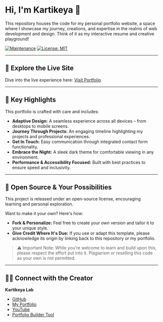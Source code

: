 # Hi, I'm Kartikeya 🌺 

This repository houses the code for my personal portfolio website, a space where I showcase my journey, creations, and expertise in the realms of web development and design. Think of it as my interactive resume and creative playground!

[![Maintenance](https://img.shields.io/badge/Maintained%3F-yes-green.svg)](https://github.com/KartikeyaLab/portfolio-builder/graphs/commit-activity)
[![License: MIT](https://img.shields.io/badge/License-MIT-yellow.svg)](https://opensource.org/licenses/MIT)

---

## 🚀 Explore the Live Site

Dive into the live experience here: [Visit Portfolio](http://kartikeyalab.github.io/kartikeya)

---

## 🌟 Key Highlights

This portfolio is crafted with care and includes:

* **Adaptive Design:** A seamless experience across all devices – from desktops to mobile screens.
* **Journey Through Projects:** An engaging timeline highlighting my projects and professional experiences.
* **Get In Touch:** Easy communication through integrated contact form functionality.
* **Embrace the Night:** A sleek dark theme for comfortable viewing in any environment.
* **Performance & Accessibility Focused:** Built with best practices to ensure speed and inclusivity.

---

## 📜 Open Source & Your Possibilities

This project is released under an open-source license, encouraging learning and personal exploration.

Want to make it your own? Here's how:

* **Fork & Personalize:** Feel free to create your own version and tailor it to your unique style.
* **Give Credit Where It's Due:** If you use or adapt this template, please acknowledge its origin by linking back to this repository or my portfolio.

> ⚠️ Important Note: While you're welcome to learn and build upon this, please respect the effort put into it. Plagiarism or reselling this code as your own is not permitted.

---

## 🧑‍💻 Connect with the Creator

**Kartikeya Lab**

* [GitHub](https://github.com/kartikeyalab)
* [My Portfolio](http://kartikeyalab.github.io/kartikeya)
* [YouTube](https://www.youtube.com/@clever-ways)
* [Portfolio Builder Tool](https://kartikeyalab.github.io/PortfolioBuilder/)
